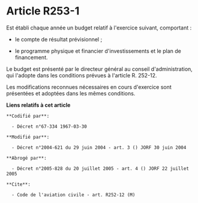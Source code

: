 # Article R253-1

Est établi chaque année un budget relatif à l'exercice suivant, comportant :

- le compte de résultat prévisionnel ;

- le programme physique et financier d'investissements et le plan de financement.

Le budget est présenté par le directeur général au conseil d'administration, qui l'adopte dans les conditions prévues à
l'article R. 252-12.

Les modifications reconnues nécessaires en cours d'exercice sont présentées et adoptées dans les mêmes conditions.

**Liens relatifs à cet article**

	**Codifié par**:

	  - Décret n°67-334 1967-03-30

	**Modifié par**:

	  - Décret n°2004-621 du 29 juin 2004 - art. 3 () JORF 30 juin 2004

	**Abrogé par**:

	  - Décret n°2005-828 du 20 juillet 2005 - art. 4 () JORF 22 juillet 2005

	**Cite**:

	  - Code de l'aviation civile - art. R252-12 (M)
